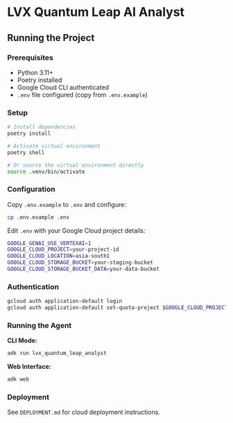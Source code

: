 # LVX Quantum Leap AI Analyst

## Running the Project

### Prerequisites
- Python 3.11+
- Poetry installed
- Google Cloud CLI authenticated
- `.env` file configured (copy from `.env.example`)

### Setup
```bash
# Install dependencies
poetry install

# Activate virtual environment
poetry shell

# Or source the virtual environment directly
source .venv/bin/activate
```

### Configuration
Copy `.env.example` to `.env` and configure:
```bash
cp .env.example .env
```

Edit `.env` with your Google Cloud project details:
```bash
GOOGLE_GENAI_USE_VERTEXAI=1
GOOGLE_CLOUD_PROJECT=your-project-id
GOOGLE_CLOUD_LOCATION=asia-south1
GOOGLE_CLOUD_STORAGE_BUCKET=your-staging-bucket
GOOGLE_CLOUD_STORAGE_BUCKET_DATA=your-data-bucket
```

### Authentication
```bash
gcloud auth application-default login
gcloud auth application-default set-quota-project $GOOGLE_CLOUD_PROJECT
```

### Running the Agent

**CLI Mode:**
```bash
adk run lvx_quantum_leap_analyst
```

**Web Interface:**
```bash
adk web
```

### Deployment
See `DEPLOYMENT.md` for cloud deployment instructions.
